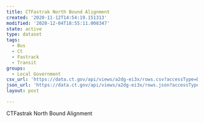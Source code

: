 ```yaml
---
title: CTFastrak North Bound Alignment
created: '2020-11-12T14:54:19.151313'
modified: '2020-12-04T18:55:11.008347'
state: active
type: dataset
tags:
  - Bus
  - Ct
  - Fastrack
  - Transit
groups:
  - Local Government
csv_url: 'https://data.ct.gov/api/views/a2dg-ei3x/rows.csv?accessType=DOWNLOAD'
json_url: 'https://data.ct.gov/api/views/a2dg-ei3x/rows.json?accessType=DOWNLOAD'
layout: post

---
```

CTFastrak North Bound Alignment
